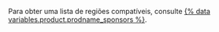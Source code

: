 Para obter uma lista de regiões compatíveis, consulte [{% data variables.product.prodname_sponsors %}](https://github.com/sponsors#regions).
